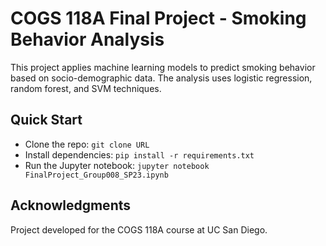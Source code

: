 # COGS 118A Final Project - Smoking Behavior Analysis

This project applies machine learning models to predict smoking behavior based on socio-demographic data. The analysis uses logistic regression, random forest, and SVM techniques.

## Quick Start

- Clone the repo: `git clone URL`
- Install dependencies: `pip install -r requirements.txt`
- Run the Jupyter notebook: `jupyter notebook FinalProject_Group008_SP23.ipynb`

## Acknowledgments

Project developed for the COGS 118A course at UC San Diego.
